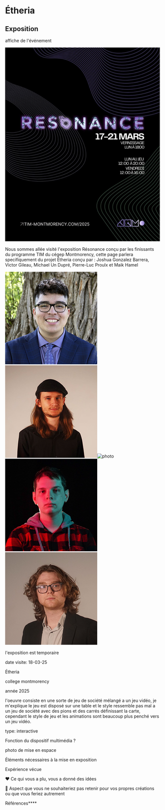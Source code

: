 # Étheria

## Exposition
affiche de l'événement

![photo](medias/affiche_resonance.png)


Nous sommes allée visité l'exposition Résonance conçu par les finissants du programme TIM du cégep Montmorency, cette page parlera specifiquement du projet Étheria conçu par :
Joshua Gonzalez Barrera, Victor Gileau, Michael Un Dupré, Pierre-Luc Proulx et Maik Hamel


![photo](medias/Joshua_Gonzalez-Barrera.png)![photo](medias/Victor_Gileau.png)![photo](medias/Michael_Un_Dupré.png)![photo](medias/Pierre-Luc_Proulx.png)![photo](medias/Maik_Hamel.png)


l'exposition est temporaire

date visite: 18-03-25

Étheria

college montmorency 

année 2025

l'oeuvre consiste en une sorte de jeu de société mélangé a un jeu vidéo, je m'explique le jeu est disposé sur une table et le style ressemble pas mal a un jeu de société avec des pions et des carrés définissant la carte, cependant le style de jeu et les animations sont beaucoup plus penché vers un jeu vidéo.

type: interactive 

Fonction du dispositif multimédia ?

photo de mise en espace

Éléments nécessaires à la mise en exposition

Expérience vécue

❤️ Ce qui vous a plu, vous a donné des idées

🤔 Aspect que vous ne souhaiteriez pas retenir pour vos propres créations ou que vous feriez autrement

Références****

